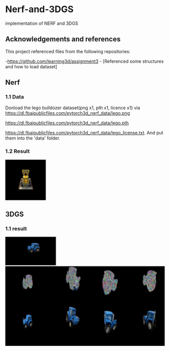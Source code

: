 # Nerf-and-3DGS
implementation of NERF and 3DGS

## Acknowledgements and references

This project referenced files from the following repositories:

-https://github.com/learning3d/assignment3 - [Referenced some structures and how to load dataset]


## Nerf
### 1.1 Data
Donload the lego bulldozer dataset(png x1, pth x1, licence x1) via https://dl.fbaipublicfiles.com/pytorch3d_nerf_data/lego.png

https://dl.fbaipublicfiles.com/pytorch3d_nerf_data/lego.pth

https://dl.fbaipublicfiles.com/pytorch3d_nerf_data/lego_license.txt. And put them into the 'data' folder.

### 1.2 Result

![visualization of NERF training result](./nerf/results/test_result.gif)

## 3DGS
### 1.1 result
![visualization of 3dgs training result](./3DGS/results/test_3dgs.gif)
![visualization of 3dgs training progress](./3DGS/results/progress.gif)

